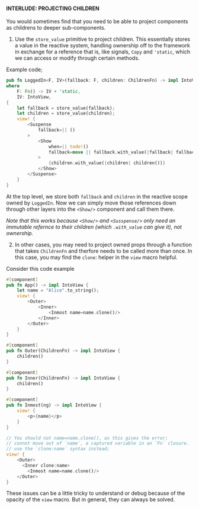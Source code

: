 <h4>
INTERLUDE: PROJECTING CHILDREN
</h4>

You would sometimes find that you need to be able to project components as childrens to deeper sub-components.

1. Use the `store_value` primitive to project children. This essentially stores a value in the reactive system, handling ownership off to the framework in exchange for a reference that is, like signals, `Copy` and `'static`, which we can access or modify through certain methods.

Example code;

```rs
pub fn LoggedIn<F, IV>(fallback: F, children: ChildrenFn) -> impl IntoView
where
    F: Fn() -> IV + 'static,
    IV: IntoView,
{
    let fallback = store_value(fallback);
    let children = store_value(children);
    view! {
        <Suspense
            fallback=|| ()
        >
            <Show
                when=|| todo!()
                fallback=move || fallback.with_value(|fallback| fallback())
            >
                {children.with_value(|children| children())}
            </Show>
        </Suspense>
    }
}
```

At the top level, we store both `fallback` and `children` in the reactive scope owned by `LoggedIn`. Now we can simply move those references down through other layers into the `<Show/>` component and call them there.

_Note that this works because `<Show/>` and `<Susspense/>` only need an immutable refernce to their children (which `.with_value` can give it), not ownership._

2. In other cases, you may need to project owned props through a function that takes `ChildrenFn` and therfore needs to be called more than once. In this case, you may find the `clone`: helper in the `view` macro helpful.

Consider this code example

```rs
#[component]
pub fn App() -> impl IntoView {
    let name = "Alice".to_string();
    view! {
        <Outer>
            <Inner>
                <Inmost name=name.clone()/>
            </Inner>
        </Outer>
    }
}

#[component]
pub fn Outer(ChildrenFn) -> impl IntoView {
    children()
}

#[component]
pub fn Inner(ChildrenFn) -> impl IntoView {
    children()
}

#[component]
pub fn Inmost(ng) -> impl IntoView {
    view! {
        <p>{name}</p>
    }
}

// You should not name=name.clone(), as this gives the error;
// connot move out of `name`, a captured variable in an `Fn` closure.
// use the `clone:name` syntax instead;
view! {
    <Outer>
      <Inner clone:name>
        <Inmost name=name.clone()/>
    </Outer>
}
```

These issues can be a little tricky to understand or debug because of the opacity of the `view` macro. But in general, they can always be solved.
